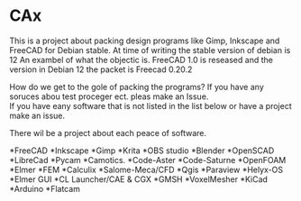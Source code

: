 # CAx
This is a project about packing design programs like Gimp, Inkscape and FreeCAD for Debian stable. At time of writing the stable version of debian is 12 
An exambel of what the objectic is.
FreeCAD 1.0 is reseased and the version in Debian 12 the packet is Freecad 0.20.2

How do we get to the gole of packing the programs? 
If you have any soruces abou test proceger ect. pleas make an Issue.  
If you have eany software that is not listed in the list below or have a project make an issue.

There wil be a project about each peace of software. 

*FreeCAD
*Inkscape
*Gimp
*Krita
*OBS studio
*Blender
*OpenSCAD
*LibreCad
*Pycam
*Camotics.
*Code-Aster
*Code-Saturne
*OpenFOAM
*Elmer
*FEM 
*Calculix
*Salome-Meca/CFD
*Qgis
*Paraview *Helyx-OS
*Elmer GUI
*CL Launcher/CAE & CGX *GMSH 
*VoxelMesher
*KiCad
*Arduino
*Flatcam


 
